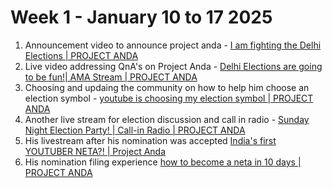 # Week 1 - January 10 to 17 2025
1. Announcement video to announce project anda - [I am fighting the Delhi Elections | PROJECT ANDA](https://www.youtube.com/watch?v=XNvhRRCwqKQ)
2. Live video addressing QnA's on Project Anda - [Delhi Elections are going to be fun!| AMA Stream | PROJECT ANDA](https://www.youtube.com/live/5nH3t2jlGP8?si=mhKWMpp4zNY1lmFn)
3. Choosing and updaing the community on how to help him choose an election symbol - [youtube is choosing my election symbol | PROJECT ANDA](https://www.youtube.com/watch?v=UL_9KhGNc6I)
4. Another live stream for election discussion and call in radio - [Sunday Night Election Party! | Call-in Radio | PROJECT ANDA](https://www.youtube.com/live/br00H2y79CQ?si=2LnazqO6jeogTDHQ)
5. His livestream after his nomination was accepted [India's first YOUTUBER NETA?! | Project Anda](https://www.youtube.com/live/1P5u6WUxRUA?si=Pd7SnW-njqkfGe-8)
6. His nomination filing experience [how to become a neta in 10 days | PROJECT ANDA ](https://www.youtube.com/watch?v=Kfaddn678-4)

